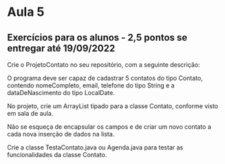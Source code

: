 # Aula 5

## Exercícios para os alunos - 2,5 pontos se entregar até 19/09/2022
Crie o ProjetoContato no seu repositório, com a seguinte descrição:

O programa deve ser capaz de cadastrar 5 contatos do tipo Contato, contendo nomeCompleto, email, telefone do tipo String e a dataDeNascimento do tipo LocalDate.

No projeto, crie um ArrayList tipado para a classe Contato, conforme visto em sala de aula.

Não se esqueça de encapsular os campos e de criar um novo contato a cada nova inserção de dados na lista.

Crie a classe TestaContato.java ou Agenda.java para testar as funcionalidades da classe Contato.